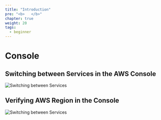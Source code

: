 ```yaml
---
title: "Introduction"
pre: "<b>   </b>"
chapter: true
weight: 20
tags:
  - beginner
---
```


# Console

## Switching between Services in the AWS Console

![Switching between Services](images/console_switching_services.png)

## Verifying AWS Region in the Console

![Switching between Services](images/console_verify_region.png)
